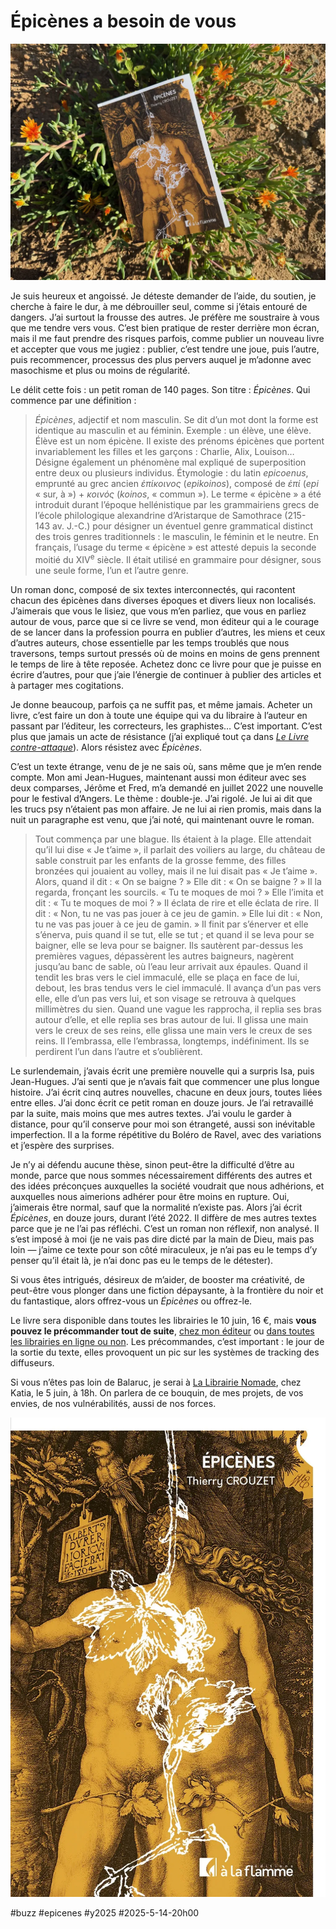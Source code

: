 # Épicènes a besoin de vous

![Épicènes](_i/2025-05-14-184720.webp)

Je suis heureux et angoissé. Je déteste demander de l’aide, du soutien, je cherche à faire le dur, à me débrouiller seul, comme si j’étais entouré de dangers. J’ai surtout la frousse des autres. Je préfère me soustraire à vous que me tendre vers vous. C’est bien pratique de rester derrière mon écran, mais il me faut prendre des risques parfois, comme publier un nouveau livre et accepter que vous me jugiez : publier, c’est tendre une joue, puis l’autre, puis recommencer, processus des plus pervers auquel je m’adonne avec masochisme et plus ou moins de régularité.

Le délit cette fois : un petit roman de 140 pages. Son titre : *Épicènes*. Qui commence par une définition :

> *Épicènes*, adjectif et nom masculin. Se dit d’un mot dont la forme est identique au masculin et au féminin. Exemple : un élève, une élève. Élève est un nom épicène. Il existe des prénoms épicènes que portent invariablement les filles et les garçons : Charlie, Alix, Louison… Désigne également un phénomène mal expliqué de superposition entre deux ou plusieurs individus. Étymologie : du latin *epicoenus*, emprunté au grec ancien *ἐπίκοινος* (*epikoinos*), composé de *ἐπί* (*epi* « sur, à ») + *κοινός* (*koinos*, « commun »). Le terme « épicène » a été introduit durant l’époque hellénistique par les grammairiens grecs de l’école philologique alexandrine d’Aristarque de Samothrace (215-143 av. J.-C.) pour désigner un éventuel genre grammatical distinct des trois genres traditionnels : le masculin, le féminin et le neutre. En français, l’usage du terme « épicène » est attesté depuis la seconde moitié du XIV<sup>e</sup> siècle. Il était utilisé en grammaire pour désigner, sous une seule forme, l’un et l’autre genre.

Un roman donc, composé de six textes interconnectés, qui racontent chacun des épicènes dans diverses époques et divers lieux non localisés. J’aimerais que vous le lisiez, que vous m’en parliez, que vous en parliez autour de vous, parce que si ce livre se vend, mon éditeur qui a le courage de se lancer dans la profession pourra en publier d’autres, les miens et ceux d’autres auteurs, chose essentielle par les temps troublés que nous traversons, temps surtout pressés où de moins en moins de gens prennent le temps de lire à tête reposée. Achetez donc ce livre pour que je puisse en écrire d’autres, pour que j’aie l’énergie de continuer à publier des articles et à partager mes cogitations.

Je donne beaucoup, parfois ça ne suffit pas, et même jamais. Acheter un livre, c’est faire un don à toute une équipe qui va du libraire à l’auteur en passant par l’éditeur, les correcteurs, les graphistes… C’est important. C’est plus que jamais un acte de résistance (j’ai expliqué tout ça dans [*Le Livre contre-attaque*](https://tcrouzet.com/2025/04/23/le-livre-contre-attaque-en-libre/)). Alors résistez avec *Épicènes*.

C’est un texte étrange, venu de je ne sais où, sans même que je m’en rende compte. Mon ami Jean-Hugues, maintenant aussi mon éditeur avec ses deux comparses, Jérôme et Fred, m’a demandé en juillet 2022 une nouvelle pour le festival d’Angers. Le thème : double-je. J’ai rigolé. Je lui ai dit que les trucs psy n’étaient pas mon affaire. Je ne lui ai rien promis, mais dans la nuit un paragraphe est venu, que j’ai noté, qui maintenant ouvre le roman.

>Tout commença par une blague.
>Ils étaient à la plage. Elle attendait qu’il lui dise « Je t’aime », il parlait des voiliers au large, du château de sable construit par les enfants de la grosse femme, des filles bronzées qui jouaient au volley, mais il ne lui disait pas « Je t’aime ». Alors, quand il dit : « On se baigne ? » Elle dit : « On se baigne ? »
>Il la regarda, fronçant les sourcils. « Tu te moques de moi ? » Elle l’imita et dit : « Tu te moques de moi ? » Il éclata de rire et elle éclata de rire. Il dit : « Non, tu ne vas pas jouer à ce jeu de gamin. » Elle lui dit : « Non, tu ne vas pas jouer à ce jeu de gamin. » Il finit par s’énerver et elle s’énerva, puis quand il se tut, elle se tut ; et quand il se leva pour se baigner, elle se leva pour se baigner.
>Ils sautèrent par-dessus les premières vagues, dépassèrent les autres baigneurs, nagèrent jusqu’au banc de sable, où l’eau leur arrivait aux épaules. Quand il tendit les bras vers le ciel immaculé, elle se plaça en face de lui, debout, les bras tendus vers le ciel immaculé. Il avança d’un pas vers elle, elle d’un pas vers lui, et son visage se retrouva à quelques millimètres du sien. Quand une vague les rapprocha, il replia ses bras autour d’elle, et elle replia ses bras autour de lui. Il glissa une main vers le creux de ses reins, elle glissa une main vers le creux de ses reins. Il l’embrassa, elle l’embrassa, longtemps, indéfiniment. Ils se perdirent l’un dans l’autre et s’oublièrent.

Le surlendemain, j’avais écrit une première nouvelle qui a surpris Isa, puis Jean-Hugues. J’ai senti que je n’avais fait que commencer une plus longue histoire. J’ai écrit cinq autres nouvelles, chacune en deux jours, toutes liées entre elles. J’ai donc écrit ce petit roman en douze jours. Je l’ai retravaillé par la suite, mais moins que mes autres textes. J’ai voulu le garder à distance, pour qu’il conserve pour moi son étrangeté, aussi son inévitable imperfection. Il a la forme répétitive du Boléro de Ravel, avec des variations et j’espère des surprises.

Je n’y ai défendu aucune thèse, sinon peut-être la difficulté d’être au monde, parce que nous sommes nécessairement différents des autres et des idées préconçues auxquelles la société voudrait que nous adhérions, et auxquelles nous aimerions adhérer pour être moins en rupture. Oui, j’aimerais être normal, sauf que la normalité n’existe pas. Alors j’ai écrit *Épicènes*, en douze jours, durant l’été 2022. Il diffère de mes autres textes parce que je ne l’ai pas réfléchi. C’est un roman non réflexif, non analysé. Il s’est imposé à moi (je ne vais pas dire dicté par la main de Dieu, mais pas loin — j’aime ce texte pour son côté miraculeux, je n’ai pas eu le temps d’y penser qu’il était là, je n’ai donc pas eu le temps de le détester).

Si vous êtes intrigués, désireux de m’aider, de booster ma créativité, de peut-être vous plonger dans une fiction dépaysante, à la frontière du noir et du fantastique, alors offrez-vous un *Épicènes* ou offrez-le.

Le livre sera disponible dans toutes les librairies le 10 juin, 16 €, mais **vous pouvez le précommander tout de suite**, [chez mon éditeur](https://alaflamme.fr/livre/epicenes/) ou [dans toutes les librairies en ligne ou non](https://tcrouzet.com/books/epicenes/). Les précommandes, c’est important : le jour de la sortie du texte, elles provoquent un pic sur les systèmes de tracking des diffuseurs.

Si vous n’êtes pas loin de Balaruc, je serai à [La Librairie Nomade](https://www.facebook.com/p/La-librairie-nomade-100067427163808/), chez Katia, le 5 juin, à 18h. On parlera de ce bouquin, de mes projets, de vos envies, de nos vulnérabilités, aussi de nos forces. 

![Épicènes](_i/Epicenes-cover.webp)

#buzz #epicenes #y2025 #2025-5-14-20h00
